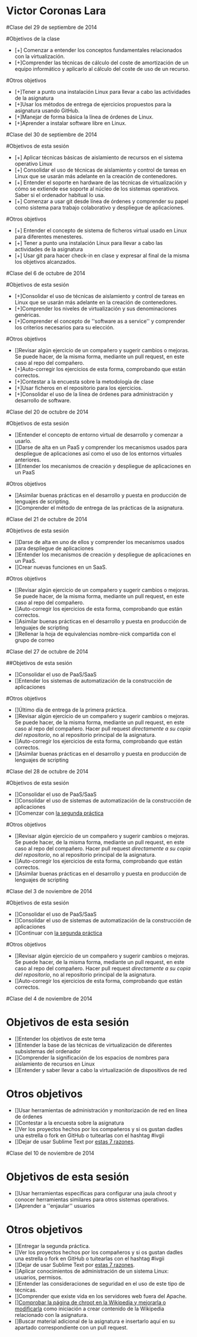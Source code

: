 <h1> Victor Coronas Lara </h1>

#Clase del 29 de septiembre de 2014

#Objetivos de la clase

* [+] Comenzar a entender los conceptos fundamentales relacionados con la virtualización.
* [+]Comprender las técnicas de cálculo del coste de amortización de un equipo informático y aplicarlo al cálculo del coste de uso de un recurso.

#Otros objetivos

* [+]Tener a punto una instalación Linux para llevar a cabo las actividades de la asignatura
* [+]Usar los métodos de entrega de ejercicios propuestos para la asignatura usando GitHub.
* [+]Manejar de forma básica la línea de órdenes de Linux.
* [+]Aprender a instalar software libre en Linux.

#Clase del 30 de septiembre de 2014

#Objetivos de esta sesión

* [+] Aplicar técnicas básicas de aislamiento de recursos en el sistema operativo Linux
* [+] Consolidar el uso de técnicas de aislamiento y control de tareas en Linux que se usarán más adelante en la creación de contenedores.
* [+] Entender el soporte en hardware de las técnicas de virtualización y cómo se extiende ese soporte al núcleo de los sistemas operativos. Saber si el ordenador habitual lo usa.
* [+] Comenzar a usar git desde línea de órdenes y comprender su papel como sistema para trabajo colaborativo y despliegue de aplicaciones.

#Otros objetivos

* [+] Entender el concepto de sistema de ficheros virtual usado en Linux para diferentes menesteres.
* [+] Tener a punto una instalación Linux para llevar a cabo las actividades de la asignatura
* [+] Usar git para hacer check-in en clase y expresar al final de la misma los objetivos alcanzados.

#Clase del 6 de octubre de 2014

#Objetivos de esta sesión

* [+]Consolidar el uso de técnicas de aislamiento y control de tareas en Linux que se usarán más adelante en la creación de contenedores.
* [+]Comprender los niveles de virtualización y sus denominaciones genéricas.
* [+]Comprender el concepto de ''software as a service'' y comprender los criterios necesarios para su elección.

#Otros objetivos

* []Revisar algún ejercicio de un compañero y sugerir cambios o mejoras. Se puede hacer, de la misma forma, mediante un pull request, en este caso al repo del compañero.
* [+]Auto-corregir los ejercicios de esta forma, comprobando que están correctos.
* [+]Contestar a la encuesta sobre la metodología de clase
* [+]Usar ficheros en el repositorio para los ejercicios.
* [+]Consolidar el uso de la línea de órdenes para administración y desarrollo de software.

#Clase del 20 de octubre de 2014

#Objetivos de esta sesión

* []Entender el concepto de entorno virtual de desarrollo y comenzar a usarlo.
* []Darse de alta en un PaaS y comprender los mecanismos usados para despliegue de aplicaciones así como el uso de los entornos virtuales anteriores.
*  []Entender los mecanismos de creación y despliegue de aplicaciones en un PaaS

#Otros objetivos

* []Asimilar buenas prácticas en el desarrollo y puesta en producción de lenguajes de scripting.
* []Comprender el método de entrega de las prácticas de la asignatura.

#Clase del 21 de octubre de 2014

#Objetivos de esta sesión

* []Darse de alta en uno de ellos y comprender los mecanismos usados para despliegue de aplicaciones
* []Entender los mecanismos de creación y despliegue de aplicaciones en un PaaS.
* []Crear nuevas funciones en un SaaS.

#Otros objetivos

* []Revisar algún ejercicio de un compañero y sugerir cambios o mejoras. Se puede hacer, de la misma forma, mediante un pull request, en este caso al repo del compañero.
* []Auto-corregir los ejercicios de esta forma, comprobando que están correctos.
* []Asimilar buenas prácticas en el desarrollo y puesta en producción de lenguajes de scripting
* []Rellenar la hoja de equivalencias nombre-nick compartida con el grupo de correo

#Clase del 27 de octubre de 2014

##Objetivos de esta sesión

* []Consolidar el uso de PaaS/SaaS
* []Entender los sistemas de automatización de la construcción de aplicaciones

#Otros objetivos

* []Último día de entrega de la primera práctica. 
* []Revisar algún ejercicio de un compañero y sugerir cambios o mejoras. Se puede hacer, de la misma forma, mediante un pull request, en este caso al repo del compañero. Hacer pull request *directamente a su copia del repositorio*, no al repositorio principal de la asignatura. 
* []Auto-corregir los ejercicios de esta forma, comprobando que están correctos.
* []Asimilar buenas prácticas en el desarrollo y puesta en producción de lenguajes de scripting

#Clase del 28 de octubre de 2014

#Objetivos de esta sesión

* []Consolidar el uso de PaaS/SaaS
* []Consolidar el uso de sistemas de automatización de la construcción de aplicaciones
* []Comenzar con [la segunda práctica](https://github.com/JJ/IV/blob/master/documentos/practicas/2.XaaS.md)

#Otros objetivos

* []Revisar algún ejercicio de un compañero y sugerir cambios o mejoras. Se puede hacer, de la misma forma, mediante un pull request, en este caso al repo del compañero. Hacer pull request *directamente a su copia del repositorio*, no al repositorio principal de la asignatura. 
* []Auto-corregir los ejercicios de esta forma, comprobando que están correctos.
* []Asimilar buenas prácticas en el desarrollo y puesta en producción de lenguajes de scripting

#Clase del 3 de noviembre de 2014

#Objetivos de esta sesión

* []Consolidar el uso de PaaS/SaaS
* []Consolidar el uso de sistemas de automatización de la construcción de aplicaciones
* []Continuar con [la segunda práctica](https://github.com/JJ/IV/blob/master/documentos/practicas/2.XaaS.md)

#Otros objetivos

* []Revisar algún ejercicio de un compañero y sugerir cambios o mejoras. Se puede hacer, de la misma forma, mediante un pull request, en este caso al repo del compañero. Hacer pull request *directamente a su copia del repositorio*, no al repositorio principal de la asignatura. 
* []Auto-corregir los ejercicios de esta forma, comprobando que están correctos.

#Clase del 4 de noviembre de 2014

# Objetivos de esta sesión

* []Entender los objetivos de este tema
* []Entender la base de las técnicas de virtualización de diferentes subsistemas del ordenador
* []Comprender la significación de los espacios de nombres para aislamiento de recursos en Linux
* []Entender y saber llevar a cabo la virtualización de dispositivos de red

# Otros objetivos

* []Usar herramientas de administración y monitorización de red en línea de órdenes
* []Contestar a la encuesta sobre la asignatura
* []Ver los proyectos hechos por los compañeros y si os gustan dadles una estrella o fork en GitHub o tuitearlas con el hashtag #ivgii
* []Dejar de usar Sublime Text por [estas 7 razones](https://medium.com/@jjmerelo/7-reasons-or-another-number-ill-find-along-the-way-you-should-never-ever-use-sublime-text-to-54616989be54).

#Clase del 10 de noviembre de 2014

# Objetivos de esta sesión

* []Usar herramientas específicas para configurar una jaula chroot y conocer herramientas similares para otros sistemas operativos.
* []Aprender a ''enjaular'' usuarios

# Otros objetivos

* []Entregar la segunda práctica.
* []Ver los proyectos hechos por los compañeros y si os gustan dadles una estrella o fork en GitHub o tuitearlas con el hashtag #ivgii
* []Dejar de usar Sublime Text por [estas 7 razones](https://medium.com/@jjmerelo/7-reasons-or-another-number-ill-find-along-the-way-you-should-never-ever-use-sublime-text-to-54616989be54).
* []Aplicar conocimientos de administración de un sistema Linux: usuarios, permisos.
* []Entender las consideraciones de seguridad en el uso de este tipo de técnicas.
* []Comprender que existe vida en los servidores web fuera del Apache.
* [][Comprobar la página de chroot en la Wikipedia y mejorarla o modificarla](https://es.wikipedia.org/wiki/Chroot) como iniciación a crear contenido de la Wikipedia relacionado con la asignatura.
* []Buscar material adicional de la asignatura e insertarlo aquí en su apartado correspondiente con un pull request.
